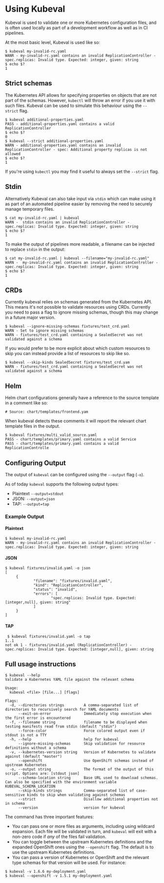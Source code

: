 # Using Kubeval

Kubeval is used to validate one or more Kubernetes configuration files, and
is often used locally as part of a development workflow as well as in CI pipelines.

At the most basic level, Kubeval is used like so:

```console
$ kubeval my-invalid-rc.yaml
WANR - my-invalid-rc.yaml contains an invalid ReplicationController - spec.replicas: Invalid type. Expected: integer, given: string
$ echo $?
1
```

## Strict schemas

The Kubernetes API allows for specifying properties on objects that are not part of the schemas.
However, `kubectl` will throw an error if you use it with such files. Kubeval can be
used to simulate this behaviour using the `--strict` flag.

```console
$ kubeval additional-properties.yaml
PASS - additional-properties.yaml contains a valid ReplicationController
$ echo $?
0
$ kubeval --strict additional-properties.yaml
WARN - additional-properties.yaml contains an invalid ReplicationController - spec: Additional property replicas is not allowed
$ echo $?
1
```

If you're using `kubectl` you may find it useful to always set the `--strict` flag.

## Stdin

Alternatively Kubeval can also take input via `stdin` which can make using
it as part of an automated pipeline easier by removing the need to securely
manage temporary files.

```console
$ cat my-invalid-rc.yaml | kubeval
WARN -  stdin contains an invalid ReplicationController - spec.replicas: Invalid type. Expected: integer, given: string
$ echo $?
1
```

To make the output of pipelines more readable, a filename can be injected
to replace `stdin` in the output:

```console
$ cat my-invalid-rc.yaml | kubeval --filename="my-invalid-rc.yaml"
WARN -  my-invalid-rc.yaml contains an invalid ReplicationController - spec.replicas: Invalid type. Expected: integer, given: string
$ echo $?
1
```

## CRDs

Currently kubeval relies on schemas generated from the Kubernetes API. This means it's not
possible to validate resources using CRDs. Currently you need to pass a flag to ignore
missing schemas, though this may change in a future major version.

```console
$ kubeval --ignore-missing-schemas fixtures/test_crd.yaml
WARN - Set to ignore missing schemas
WARN - fixtures/test_crd.yaml containing a SealedSecret was not validated against a schema
```

If you would prefer to be more explicit about which custom resources to skip you can instead
provide a list of resources to skip like so.

```console
$ kubeval --skip-kinds SealedSecret fixtures/test_crd.yam
WARN - fixtures/test_crd.yaml containing a SealedSecret was not validated against a schema
```

## Helm

Helm chart configurations generally have a reference to the source template in a comment
like so:

```console
# Source: chart/templates/frontend.yam
```

When kubeval detects these comments it will report the relevant chart template files in
the output.

```console
$ kubeval fixtures/multi_valid_source.yaml
PASS - chart/templates/primary.yaml contains a valid Service
PASS - chart/templates/primary.yaml contains a valid ReplicationControlle
```

## Configuring Output

The output of `kubeval` can be configured using the `--output` flag (`-o`).

As of today `kubeval` supports the following output types:

- Plaintext `--output=stdout`
- JSON: `--output=json`
- TAP: `--output=tap`

### Example Output

#### Plaintext

```console
$ kubeval my-invalid-rc.yaml
WARN - my-invalid-rc.yaml contains an invalid ReplicationController - spec.replicas: Invalid type. Expected: integer, given: string
```

#### JSON

```console
$ kubeval fixtures/invalid.yaml -o json
[
     {
             "filename": "fixtures/invalid.yaml",
             "kind": "ReplicationController",
             "status": "invalid",
             "errors": [
                     "spec.replicas: Invalid type. Expected: [integer,null], given: string"
             ]
     }
]
```

#### TAP

```console
 $ kubeval fixtures/invalid.yaml -o tap
1..1
not ok 1 - fixtures/invalid.yaml (ReplicationController) - spec.replicas: Invalid type. Expected: [integer,null], given: string
```

## Full usage instructions

```console
$ kubeval --help
Validate a Kubernetes YAML file against the relevant schema

Usage:
  kubeval <file> [file...] [flags]

Flags:
  -d, --directories strings         A comma-separated list of directories to recursively search for YAML documents
      --exit-on-error               Immediately stop execution when the first error is encountered
  -f, --filename string             filename to be displayed when testing manifests read from stdin (default "stdin")
      --force-color                 Force colored output even if stdout is not a TTY
  -h, --help                        help for kubeval
      --ignore-missing-schemas      Skip validation for resource definitions without a schema
  -v, --kubernetes-version string   Version of Kubernetes to validate against (default "master")
      --openshift                   Use OpenShift schemas instead of upstream Kubernetes
  -o, --output string               The format of the output of this script. Options are: [stdout json]
      --schema-location string      Base URL used to download schemas. Can also be specified with the environment variable KUBEVAL_SCHEMA_LOCATION
      --skip-kinds strings          Comma-separated list of case-sensitive kinds to skip when validating against schemas
      --strict                      Disallow additional properties not in schema
      --version                     version for kubeval
```

The command has three important features:

- You can pass one or more files as arguments, including using wildcard
  expansion. Each file will be validated in turn, and `kubeval` will
  exit with a non-zero code if _any_ of the files fail validation.
- You can toggle between the upstream Kubernetes definitions and the
  expanded OpenShift ones using the `--openshift` flag. The default is
  to use the upstream Kubernetes definitions.
- You can pass a version of Kubernetes or OpenShift and the relevant
  type schemas for that version will be used. For instance:

```console
$ kubeval -v 1.6.6 my-deployment.yaml
$ kubeval --openshift -v 1.5.1 my-deployment.yaml
```

